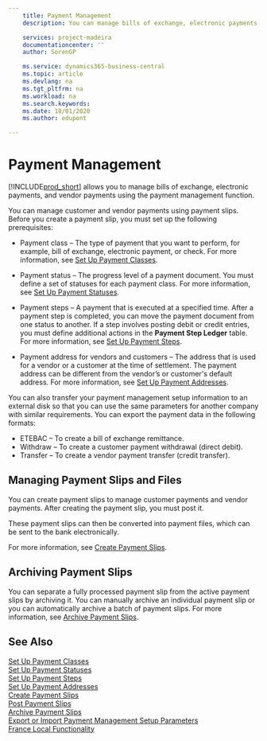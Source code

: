 ```yaml
---
    title: Payment Management
    description: You can manage bills of exchange, electronic payments, and vendor payments using the payment management function.

    services: project-madeira 
    documentationcenter: ''
    author: SorenGP

    ms.service: dynamics365-business-central
    ms.topic: article
    ms.devlang: na
    ms.tgt_pltfrm: na
    ms.workload: na
    ms.search.keywords:
    ms.date: 10/01/2020
    ms.author: edupont

---
```

# Payment Management
[!INCLUDE[prod_short](../../includes/prod_short.md)] allows you to manage bills of exchange, electronic payments, and vendor payments using the payment management function.  

You can manage customer and vendor payments using payment slips. Before you create a payment slip, you must set up the following prerequisites:  

- Payment class – The type of payment that you want to perform, for example, bill of exchange, electronic payment, or check. For more information, see [Set Up Payment Classes](how-to-set-up-payment-classes.md).  

- Payment status – The progress level of a payment document. You must define a set of statuses for each payment class. For more information, see [Set Up Payment Statuses](how-to-set-up-payment-statuses.md).  

- Payment steps – A payment that is executed at a specified time. After a payment step is completed, you can move the payment document from one status to another. If a step involves posting debit or credit entries, you must define additional actions in the **Payment Step Ledger** table. For more information, see [Set Up Payment Steps](how-to-set-up-payment-steps.md).  

- Payment address for vendors and customers – The address that is used for a vendor or a customer at the time of settlement. The payment address can be different from the vendor’s or customer's default address. For more information, see [Set Up Payment Addresses](how-to-set-up-payment-addresses.md).  

You can also transfer your payment management setup information to an external disk so that you can use the same parameters for another company with similar requirements. You can export the payment data in the following formats:  

- ETEBAC – To create a bill of exchange remittance.  
- Withdraw – To create a customer payment withdrawal (direct debit).  
- Transfer – To create a vendor payment transfer (credit transfer).  

## Managing Payment Slips and Files  
You can create payment slips to manage customer payments and vendor payments. After creating the payment slip, you must post it.  

These payment slips can then be converted into payment files, which can be sent to the bank electronically.  

For more information, see [Create Payment Slips](how-to-create-payment-slips.md).  

## Archiving Payment Slips  
You can separate a fully processed payment slip from the active payment slips by archiving it. You can manually archive an individual payment slip or you can automatically archive a batch of payment slips. For more information, see [Archive Payment Slips](how-to-archive-payment-slips.md).  

## See Also  
 [Set Up Payment Classes](how-to-set-up-payment-classes.md)   
 [Set Up Payment Statuses](how-to-set-up-payment-statuses.md)   
 [Set Up Payment Steps](how-to-set-up-payment-steps.md)   
 [Set Up Payment Addresses](how-to-set-up-payment-addresses.md)   
 [Create Payment Slips](how-to-create-payment-slips.md)   
 [Post Payment Slips](how-to-post-payment-slips.md)   
 [Archive Payment Slips](how-to-archive-payment-slips.md)   
 [Export or Import Payment Management Setup Parameters](how-to-export-or-import-payment-management-setup-parameters.md)   
 [France Local Functionality](france-local-functionality.md)
